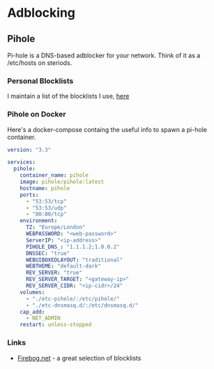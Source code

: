 # Adblocking

## Pihole

Pi-hole is a DNS-based adblocker for your network. Think of it as a /etc/hosts on steriods.

### Personal Blocklists

I maintain a list of the blocklists I use, [here](https://github.com/dark-coffee/keylime)

### Pihole on Docker

Here's a docker-compose containg the useful info to spawn a pi-hole container.

```yml
version: "3.3"

services:
  pihole:
    container_name: pihole
    image: pihole/pihole:latest
    hostname: pihole
    ports:
      - "53:53/tcp"
      - "53:53/udp"
      - "80:80/tcp"
    environment:
      TZ: "Europe/London"
      WEBPASSWORD: "<web-password>"
      ServerIP: "<ip-address>"
      PIHOLE_DNS_: "1.1.1.2;1.0.0.2"
      DNSSEC: "true"
      WEBUIBOXEDLAYOUT: "traditional"
      WEBTHEME: "default-dark"
      REV_SERVER: "true"
      REV_SERVER_TARGET: "<gateway-ip>"
      REV_SERVER_CIDR: "<ip-cidr>/24"
    volumes:
      - "./etc-pihole/:/etc/pihole/"
      - "./etc-dnsmasq.d/:/etc/dnsmasq.d/"
    cap_add:
      - NET_ADMIN
    restart: unless-stopped

```

### Links

* [Firebog.net](https://firebog.net) - a great selection of blocklists
